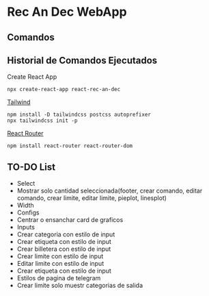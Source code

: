 # Rec An Dec WebApp

## Comandos

## Historial de Comandos Ejecutados
Create React App
```
npx create-react-app react-rec-an-dec
```
[Tailwind](https://tailwindcss.com/docs/guides/create-react-app)
```
npm install -D tailwindcss postcss autoprefixer
npx tailwindcss init -p
```
[React Router](https://reactrouter.com/en/main)
```
npm install react-router react-router-dom
```


## TO-DO List 
- Select
 - Mostrar solo cantidad seleccionada(footer, crear comando, editar comando, crear limite, editar limite, pieplot, linesplot)
 - Width
- Configs
 - Centrar o ensanchar card de graficos
- Inputs
 - Crear categoria con estilo de input
 - Crear etiqueta con estilo de input
 - Crear billetera con estilo de input
 - Crear limite con estilo de input
 - Editar limite con estilo de input
 - Crear etiqueta con estilo de input
- Estilos de pagina de telegram
- Crear limite solo muestr categorias de salida
